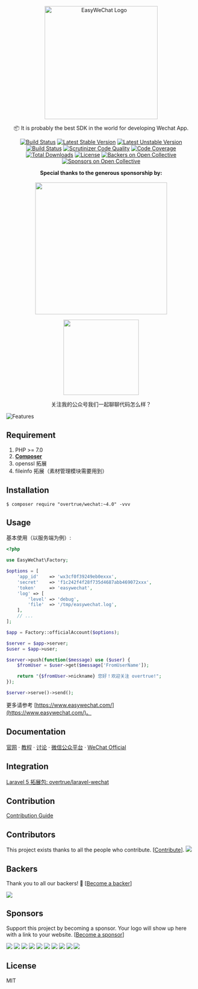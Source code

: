 <p align="center">
<a href="https://easywechat.org/">
    <img src="http://7u2jwa.com1.z0.glb.clouddn.com/logo-20171121.png" height="300" alt="EasyWeChat Logo"/>
</a>

<p align="center">📦 It is probably the best SDK in the world for developing Wechat App.</p>

<p align="center">
<a href="https://travis-ci.org/overtrue/wechat"><img src="https://travis-ci.org/overtrue/wechat.svg?branch=master" alt="Build Status"></a>
<a href="https://packagist.org/packages/overtrue/wechat"><img src="https://poser.pugx.org/overtrue/wechat/v/stable.svg" alt="Latest Stable Version"></a>
<a href="https://packagist.org/packages/overtrue/wechat"><img src="https://poser.pugx.org/overtrue/wechat/v/unstable.svg" alt="Latest Unstable Version"></a>
<a href="https://scrutinizer-ci.com/g/overtrue/wechat/build-status/master"><img src="https://scrutinizer-ci.com/g/overtrue/wechat/badges/build.png?b=master" alt="Build Status"></a>
<a href="https://scrutinizer-ci.com/g/overtrue/wechat/?branch=master"><img src="https://scrutinizer-ci.com/g/overtrue/wechat/badges/quality-score.png?b=master" alt="Scrutinizer Code Quality"></a>
<a href="https://scrutinizer-ci.com/g/overtrue/wechat/?branch=master"><img src="https://scrutinizer-ci.com/g/overtrue/wechat/badges/coverage.png?b=master" alt="Code Coverage"></a>
<a href="https://packagist.org/packages/overtrue/wechat"><img src="https://poser.pugx.org/overtrue/wechat/downloads" alt="Total Downloads"></a>
<a href="https://packagist.org/packages/overtrue/wechat"><img src="https://poser.pugx.org/overtrue/wechat/license" alt="License"></a>
<a href="#backers"><img src="https://opencollective.com/wechat/backers/badge.svg" alt="Backers on Open Collective"></a>
<a href="#sponsors"><img src="https://opencollective.com/wechat/sponsors/badge.svg" alt="Sponsors on Open Collective"></a>
</p>

</div>

<p align="center">
    <b>Special thanks to the generous sponsorship by:</b>
    <br><br>
    <a href="https://www.yousails.com">
      <img src="https://yousails.com/banners/brand.png" width=350>
    </a>
</p>

<p align="center">
<img width="200" src="http://wx1.sinaimg.cn/mw690/82b94fb4gy1fgwafq32r0j20nw0nwter.jpg">
</p>

<p align="center">关注我的公众号我们一起聊聊代码怎么样？</p>

<p><img src="http://7u2jwa.com1.z0.glb.clouddn.com/QQ20171121-130611.jpg" alt="Features" /></p>

## Requirement

1. PHP >= 7.0
2. **[Composer](https://getcomposer.org/)**
3. openssl 拓展
4. fileinfo 拓展（素材管理模块需要用到）

## Installation

```shell
$ composer require "overtrue/wechat:~4.0" -vvv
```

## Usage

基本使用（以服务端为例）:

```php
<?php

use EasyWeChat\Factory;

$options = [
    'app_id'    => 'wx3cf0f39249eb0exxx',
    'secret'    => 'f1c242f4f28f735d4687abb469072xxx',
    'token'     => 'easywechat',
    'log' => [
        'level' => 'debug',
        'file'  => '/tmp/easywechat.log',
    ],
    // ...
];

$app = Factory::officialAccount($options);

$server = $app->server;
$user = $app->user;

$server->push(function($message) use ($user) {
    $fromUser = $user->get($message['FromUserName']);

    return "{$fromUser->nickname} 您好！欢迎关注 overtrue!";
});

$server->serve()->send();
```

更多请参考 [https://www.easywechat.com/](https://www.easywechat.com/)。

## Documentation

[官网](https://www.easywechat.com)  · [教程](https://www.easywechat.com/tutorials)  ·  [讨论](https://www.easywechat.com/discussions)  ·  [微信公众平台](https://mp.weixin.qq.com/wiki)  ·  [WeChat Official](http://admin.wechat.com/wiki)

## Integration

[Laravel 5 拓展包: overtrue/laravel-wechat](https://github.com/overtrue/laravel-wechat)

## Contribution

[Contribution Guide](.github/CONTRIBUTING.md)

## Contributors

This project exists thanks to all the people who contribute. [[Contribute](CONTRIBUTING.md)].
<a href="graphs/contributors"><img src="https://opencollective.com/wechat/contributors.svg?width=890" /></a>


## Backers

Thank you to all our backers! 🙏 [[Become a backer](https://opencollective.com/wechat#backer)]

<a href="https://opencollective.com/wechat#backers" target="_blank"><img src="https://opencollective.com/wechat/backers.svg?width=890"></a>


## Sponsors

Support this project by becoming a sponsor. Your logo will show up here with a link to your website. [[Become a sponsor](https://opencollective.com/wechat#sponsor)]

<a href="https://opencollective.com/wechat/sponsor/0/website" target="_blank"><img src="https://opencollective.com/wechat/sponsor/0/avatar.svg"></a>
<a href="https://opencollective.com/wechat/sponsor/1/website" target="_blank"><img src="https://opencollective.com/wechat/sponsor/1/avatar.svg"></a>
<a href="https://opencollective.com/wechat/sponsor/2/website" target="_blank"><img src="https://opencollective.com/wechat/sponsor/2/avatar.svg"></a>
<a href="https://opencollective.com/wechat/sponsor/3/website" target="_blank"><img src="https://opencollective.com/wechat/sponsor/3/avatar.svg"></a>
<a href="https://opencollective.com/wechat/sponsor/4/website" target="_blank"><img src="https://opencollective.com/wechat/sponsor/4/avatar.svg"></a>
<a href="https://opencollective.com/wechat/sponsor/5/website" target="_blank"><img src="https://opencollective.com/wechat/sponsor/5/avatar.svg"></a>
<a href="https://opencollective.com/wechat/sponsor/6/website" target="_blank"><img src="https://opencollective.com/wechat/sponsor/6/avatar.svg"></a>
<a href="https://opencollective.com/wechat/sponsor/7/website" target="_blank"><img src="https://opencollective.com/wechat/sponsor/7/avatar.svg"></a>
<a href="https://opencollective.com/wechat/sponsor/8/website" target="_blank"><img src="https://opencollective.com/wechat/sponsor/8/avatar.svg"></a>
<a href="https://opencollective.com/wechat/sponsor/9/website" target="_blank"><img src="https://opencollective.com/wechat/sponsor/9/avatar.svg"></a>



## License

MIT
